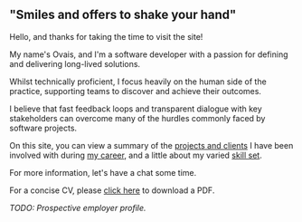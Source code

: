 ## "Smiles and offers to shake your hand"

Hello, and thanks for taking the time to visit the site!

My name's Ovais, and I'm a software developer with a passion for defining and delivering long-lived solutions.

Whilst technically proficient, I focus heavily on the human side of the practice, supporting teams to discover and achieve their outcomes.

I believe that fast feedback loops and transparent dialogue with key stakeholders can overcome many of the hurdles commonly faced by software projects.

On this site, you can view a summary of the [projects and clients](client-list) I have been involved with during [my career](employment-history), and a little about my varied [skill set](skills-summary).

For more information, let's have a chat some time.

For a concise CV, please [click here](https://1drv.ms/b/s!AiXdbfYFdG7ugiysMvRb9IsVYo_C) to download a PDF.

_TODO: Prospective employer profile._